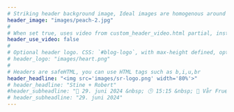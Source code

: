 ```yaml
---
# Striking header background image, Ideal images are homogenous around the centre and contrasting to the text. Non-ideal images can use `title_guard`
header_image: "images/peach-2.jpg"
#
# When set true, uses video from custom_header_video.html partial, instead of header_image
header_use_video: false
#
# Optional header logo. CSS: `#blog-logo`, with max-height defined, optimize to prevent scaling
# header_logo: "images/heart.png"
#
# Headers are safeHTML, you can use HTML tags such as b,i,u,br
header_headline: "<img src='images/sr-logo.png' width='80%'>"
# header_headline: "Stine + Robert"
#header_subheadline: "📅 29. juni 2024 &nbsp; 🕒 15:15 &nbsp; 💒 Vår Frue kirke"
# header_subheadline: "29. juni 2024"
---
```


